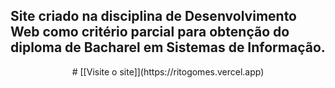 ## Site criado na disciplina de Desenvolvimento Web como critério parcial para obtenção do diploma de Bacharel em Sistemas de Informação.
<p align="center">
  # [[Visite o site]](https://ritogomes.vercel.app)
</p>
